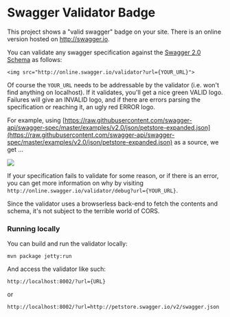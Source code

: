 # Swagger Validator Badge

This project shows a "valid swagger" badge on your site.  There is an online version hosted on http://swagger.io.

You can validate any swagger specification against the [Swagger 2.0 Schema](https://github.com/swagger-api/swagger-spec/blob/master/schemas/v2.0/schema.json) as follows:

```
<img src="http://online.swagger.io/validator?url={YOUR_URL}">
```

Of course the `YOUR_URL` needs to be addressable by the validator (i.e. won't find anything on localhost).  If it validates, you'll get a nice green VALID logo.  Failures will give an INVALID logo, and if there are errors parsing the specification or reaching it, an ugly red ERROR logo.

For example, using [https://raw.githubusercontent.com/swagger-api/swagger-spec/master/examples/v2.0/json/petstore-expanded.json](https://raw.githubusercontent.com/swagger-api/swagger-spec/master/examples/v2.0/json/petstore-expanded.json) as a source, we get ...

![](http://online.swagger.io/validator?url=https://raw.githubusercontent.com/swagger-api/swagger-spec/master/examples/v2.0/json/petstore-expanded.json)

If your specification fails to validate for some reason, or if there is an error, you can get more information on why by visiting ```http://online.swagger.io/validator/debug?url={YOUR_URL}```.

Since the validator uses a browserless back-end to fetch the contents and schema, it's not subject to the terrible world of CORS.

### Running locally

You can build and run the validator locally:

```
mvn package jetty:run
```

And access the validator like such:

```
http://localhost:8002/?url={URL}
```

or

```
http://localhost:8002/?url=http://petstore.swagger.io/v2/swagger.json
```
